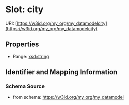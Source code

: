 # Slot: city

URI: [https://w3id.org/my_org/my_datamodelcity](https://w3id.org/my_org/my_datamodelcity)



<!-- no inheritance hierarchy -->


## Properties

 * Range: [xsd:string](http://www.w3.org/2001/XMLSchema#string)



## Identifier and Mapping Information







### Schema Source


* from schema: https://w3id.org/my_org/my_datamodel



